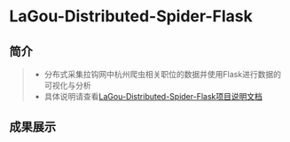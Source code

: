 
# LaGou-Distributed-Spider-Flask

## 简介
> * 分布式采集拉钩网中杭州爬虫相关职位的数据并使用Flask进行数据的可视化与分析
> * 具体说明请查看[LaGou-Distributed-Spider-Flask项目说明文档](https://bruceju.github.io/LaGou-Distributed-Spider-Flask/)

## 成果展示





